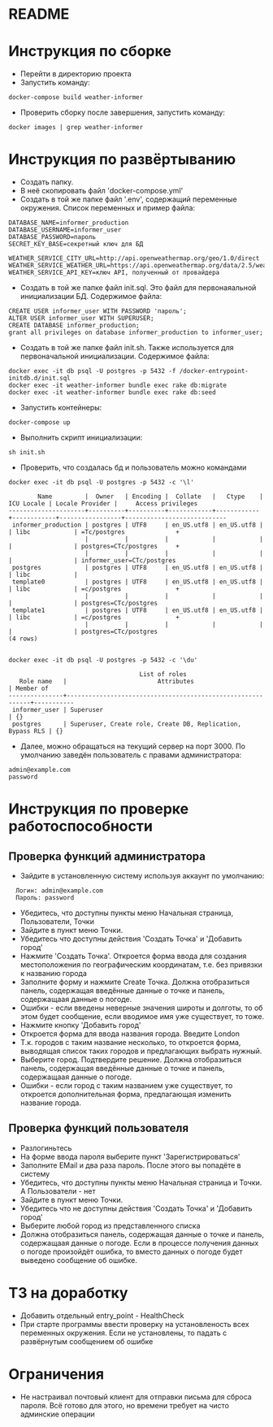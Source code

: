 # README

# Инструкция по сборке
* Перейти в директорию проекта
* Запустить команду:
````
docker-compose build weather-informer
````
* Проверить сборку после завершения, запустить команду:
````
docker images | grep weather-informer
````

# Инструкция по развёртыванию
* Создать папку.
* В неё скопировать файл 'docker-compose.yml'
* Создать в той же папке файл '.env', содержащий переменные окружения. Список переменных и пример файла:
````
DATABASE_NAME=informer_production
DATABASE_USERNAME=informer_user
DATABASE_PASSWORD=пароль
SECRET_KEY_BASE=секретный ключ для БД

WEATHER_SERVICE_CITY_URL=http://api.openweathermap.org/geo/1.0/direct
WEATHER_SERVICE_WEATHER_URL=https://api.openweathermap.org/data/2.5/weather
WEATHER_SERVICE_API_KEY=ключ API, полученный от провайдера
````
* Создать в той же папке файл init.sql. Это файл для первонаяальной инициализации БД. Содержимое файла:
````
CREATE USER informer_user WITH PASSWORD 'пароль';
ALTER USER informer_user WITH SUPERUSER;
CREATE DATABASE informer_production;
grant all privileges on database informer_production to informer_user;
````
* Создать в той же папке файл init.sh. Также используется для первоначальной инициализации. Содержимое файла:
````
docker exec -it db psql -U postgres -p 5432 -f /docker-entrypoint-initdb.d/init.sql
docker exec -it weather-informer bundle exec rake db:migrate
docker exec -it weather-informer bundle exec rake db:seed
````
* Запустить контейнеры:
````
docker-compose up
````
* Выполнить скрипт инициализации:
````
sh init.sh
````
* Проверить, что создалась бд и пользователь можно командами
````
docker exec -it db psql -U postgres -p 5432 -c '\l'

        Name         |  Owner   | Encoding |  Collate   |   Ctype    | ICU Locale | Locale Provider |     Access privileges      
---------------------+----------+----------+------------+------------+------------+-----------------+----------------------------
 informer_production | postgres | UTF8     | en_US.utf8 | en_US.utf8 |            | libc            | =Tc/postgres              +
                     |          |          |            |            |            |                 | postgres=CTc/postgres     +
                     |          |          |            |            |            |                 | informer_user=CTc/postgres
 postgres            | postgres | UTF8     | en_US.utf8 | en_US.utf8 |            | libc            | 
 template0           | postgres | UTF8     | en_US.utf8 | en_US.utf8 |            | libc            | =c/postgres               +
                     |          |          |            |            |            |                 | postgres=CTc/postgres
 template1           | postgres | UTF8     | en_US.utf8 | en_US.utf8 |            | libc            | =c/postgres               +
                     |          |          |            |            |            |                 | postgres=CTc/postgres
(4 rows)


docker exec -it db psql -U postgres -p 5432 -c '\du'

                                    List of roles
   Role name   |                         Attributes                         | Member of 
---------------+------------------------------------------------------------+-----------
 informer_user | Superuser                                                  | {}
 postgres      | Superuser, Create role, Create DB, Replication, Bypass RLS | {}

````
* Далее, можно обращаться на текущий сервер на порт 3000.
По умолчанию заведён пользователь с правами администратора:
````
admin@example.com
password
````

# Инструкция по проверке работоспособности
## Проверка функций администратора
* Зайдите в установленную систему используя аккаунт по умолчанию:
````
  Логин: admin@example.com
  Пароль: password
````
* Убедитесь, что доступны пункты меню Начальная страница, Пользователи, Точки
* Зайдите в пункт меню Точки.
* Убедитесь что доступны действия 'Создать Точка' и  'Добавить город'
* Нажмите 'Создать Точка'. Откроется форма ввода для создания местоположения по географическим координатам, т.е. без привязки к названию города
* Заполните форму и нажмите Create Точка. Должна отобразиться панель, содержащая введённые данные о точке и панель, содержащаая данные о погоде.
* Ошибки - если введены неверные значения широты и долготы, то об этом будет сообщение, если вводимое имя уже существует, то тоже.
* Нажмите кнопку 'Добавить город'
* Откроется форма для ввода названия города. Введите London
* Т.к. городов с таким название несколько, то откроется форма, выводящая список таких городов и предлагающих выбрать нужный.
* Выберите город. Подтвердите решение. Должна отобразиться панель, содержащая введённые данные о точке и панель, содержащаая данные о погоде.
* Ошибки - если город с таким названием уже существует, то откроется дополнительная форма, предлагающая изменить название города.

## Проверка функций пользователя
* Разлогиньтесь
* На форме ввода пароля выберите пункт 'Зарегистрироваться'
* Заполните EMail и два раза пароль. После этого вы попадёте в систему
* Убедитесь, что доступны пункты меню Начальная страница и Точки. А Пользователи - нет
* Зайдите в пункт меню Точки.
* Убедитесь что не доступны действия 'Создать Точка' и  'Добавить город'
* Выберите любой город из представленного списка
* Должна отобразиться панель, содержащая данные о точке и панель, содержащаая данные о погоде.
Если в процессе получения данных о погоде произойдёт ошибка, то вместо данных о погоде будет выведено сообщение об ошибке.


# ТЗ на доработку
* Добавить отдельный entry_point - HealthCheck 
* При старте программы ввести проверку на установленость всех переменных окружения. Если не установлены, то падать с развёрнутым сообщением об ошибке

# Ограничения
* Не настраивал почтовый клиент для отправки письма для сброса пароля. Всё готово для этого, но времени требует на чисто админские операции
